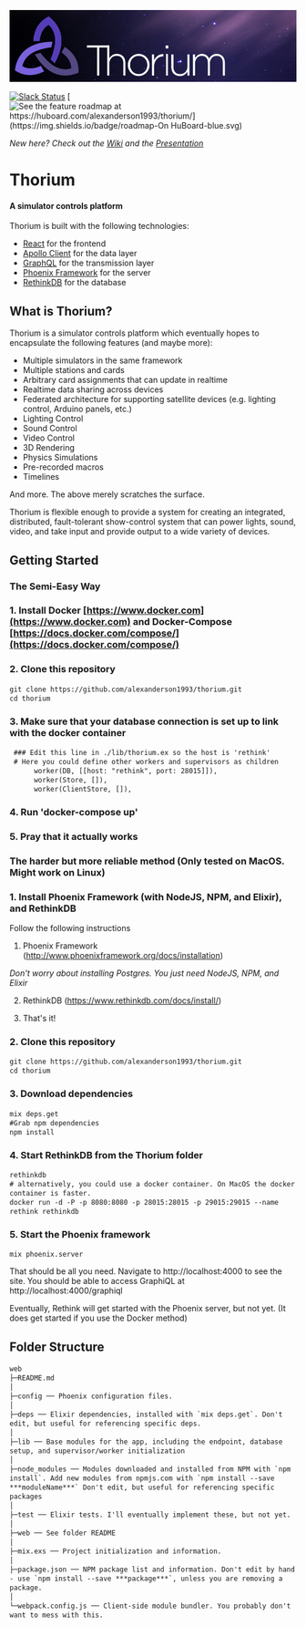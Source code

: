 ![Thorium](github-banner.png)

[![Slack Status](https://slack.ralexanderson.com/badge.svg)](https://slack.ralexanderson.com)
[![See the feature roadmap at https://huboard.com/alexanderson1993/thorium/](https://img.shields.io/badge/roadmap-On HuBoard-blue.svg)](https://huboard.com/alexanderson1993/thorium/)

*New here? Check out the [Wiki](https://github.com/alexanderson1993/thorium/wiki) and the [Presentation](http://class.ralexanderson.com/thorium/)*

# Thorium

#### A simulator controls platform

Thorium is built with the following technologies:
* [React](https://facebook.github.io/react/) for the frontend
* [Apollo Client](http://www.apollostack.com/) for the data layer
* [GraphQL](http://graphql.org) for the transmission layer
* [Phoenix Framework](http://phoenixframework.org/) for the server
* [RethinkDB](https://www.rethinkdb.com/) for the database

## What is Thorium?
Thorium is a simulator controls platform which eventually hopes to encapsulate the following features (and maybe more):
* Multiple simulators in the same framework
* Multiple stations and cards
* Arbitrary card assignments that can update in realtime
* Realtime data sharing across devices
* Federated architecture for supporting satellite devices (e.g. lighting control, Arduino panels, etc.)
* Lighting Control
* Sound Control
* Video Control
* 3D Rendering
* Physics Simulations
* Pre-recorded macros
* Timelines

And more. The above merely scratches the surface.

Thorium is flexible enough to provide a system for creating an integrated, distributed, fault-tolerant show-control system that can power lights, sound, video, and take input and provide output to a wide variety of devices.

## Getting Started

### The Semi-Easy Way

### 1. Install Docker [https://www.docker.com](https://www.docker.com) and Docker-Compose [https://docs.docker.com/compose/](https://docs.docker.com/compose/)

### 2. Clone this repository
```
git clone https://github.com/alexanderson1993/thorium.git
cd thorium
```
### 3. Make sure that your database connection is set up to link with the docker container
```
 ### Edit this line in ./lib/thorium.ex so the host is 'rethink'
 # Here you could define other workers and supervisors as children
      worker(DB, [[host: "rethink", port: 28015]]),
      worker(Store, []),
      worker(ClientStore, []),
```

### 4. Run 'docker-compose up'

### 5. Pray that it actually works

### The harder but more reliable method (Only tested on MacOS. Might work on Linux)

### 1. Install Phoenix Framework (with NodeJS, NPM, and Elixir), and RethinkDB
Follow the following instructions

1. Phoenix Framework (http://www.phoenixframework.org/docs/installation)

*Don't worry about installing Postgres. You just need NodeJS, NPM, and Elixir*

2. RethinkDB (https://www.rethinkdb.com/docs/install/)

3. That's it!

### 2. Clone this repository
```
git clone https://github.com/alexanderson1993/thorium.git
cd thorium
```

### 3. Download dependencies
```
mix deps.get
#Grab npm dependencies
npm install
```

### 4. Start RethinkDB from the Thorium folder
```
rethinkdb
# alternatively, you could use a docker container. On MacOS the docker container is faster.
docker run -d -P -p 8080:8080 -p 28015:28015 -p 29015:29015 --name rethink rethinkdb
```

### 5. Start the Phoenix framework
```
mix phoenix.server
```

That should be all you need. Navigate to http://localhost:4000 to see the site. You should be able to access GraphiQL at http://localhost:4000/graphiql

Eventually, Rethink will get started with the Phoenix server, but not yet. (It does get started if you use the Docker method)

## Folder Structure

```
web
├─README.md
│
├─config ── Phoenix configuration files.
│
├─deps ── Elixir dependencies, installed with `mix deps.get`. Don't edit, but useful for referencing specific deps.
│
├─lib ── Base modules for the app, including the endpoint, database setup, and supervisor/worker initialization
│
├─node_modules ── Modules downloaded and installed from NPM with `npm install`. Add new modules from npmjs.com with `npm install --save ***moduleName***` Don't edit, but useful for referencing specific packages
│
├─test ── Elixir tests. I'll eventually implement these, but not yet.
│
├─web ── See folder README
│
├─mix.exs ── Project initialization and information.
│
├─package.json ── NPM package list and information. Don't edit by hand - use `npm install --save ***package***`, unless you are removing a package.
│
└─webpack.config.js ── Client-side module bundler. You probably don't want to mess with this.

```
